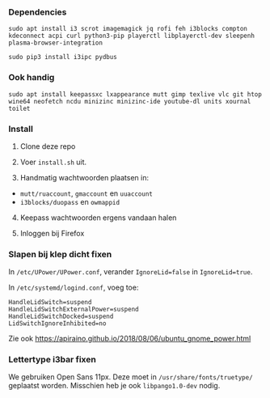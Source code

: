 ### Dependencies
    sudo apt install i3 scrot imagemagick jq rofi feh i3blocks compton kdeconnect acpi curl python3-pip playerctl libplayerctl-dev sleepenh plasma-browser-integration

    sudo pip3 install i3ipc pydbus

### Ook handig
    sudo apt install keepassxc lxappearance mutt gimp texlive vlc git htop wine64 neofetch ncdu minizinc minizinc-ide youtube-dl units xournal toilet

### Install
1. Clone deze repo

2. Voer `install.sh` uit. 

3. Handmatig wachtwoorden plaatsen in:
- `mutt/ruaccount`, `gmaccount` en `uuaccount`
- `i3blocks/duopass` en `owmappid`

4. Keepass wachtwoorden ergens vandaan halen

5. Inloggen bij Firefox

### Slapen bij klep dicht fixen
In `/etc/UPower/UPower.conf`, verander `IgnoreLid=false` in `IgnoreLid=true`.

In `/etc/systemd/logind.conf`, voeg toe:

    HandleLidSwitch=suspend
    HandleLidSwitchExternalPower=suspend
    HandleLidSwitchDocked=suspend
    LidSwitchIgnoreInhibited=no 

Zie ook https://apiraino.github.io/2018/08/06/ubuntu_gnome_power.html

### Lettertype i3bar fixen
We gebruiken Open Sans 11px. Deze moet in `/usr/share/fonts/truetype/` geplaatst worden. Misschien heb je ook `libpango1.0-dev` nodig.
